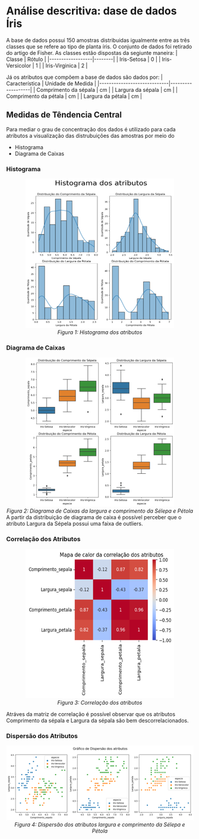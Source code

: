 # Análise descritiva: dase de dados Íris

A base de dados possui 150 amostras distribuidas igualmente entre as três classes que se refere ao tipo de planta íris. O conjunto de dados foi retirado do artigo de Fisher.
As classes estão dispostas da segiunte maneira:
| Classe           | Rótulo |
|------------------|--------|
| Iris-Setosa      |   0    |
| Iris-Versicolor  |   1    |
| Iris-Virginica   |   2    |

Já os atributos que compõem a base de dados são dados por:
| Característica              | Unidade de Medida |
|-----------------------------|-------------------|
| Comprimento da sépala       |        cm         |
| Largura da sépala           |        cm         |
| Comprimento da pétala       |        cm         |
| Largura da pétala           |        cm         |

## Medidas de Têndencia Central
Para mediar o grau de concentração dos dados é utilizado para cada atributos a visualização das distrubuições das amostras por meio do 
- Histograma 
- Diagrama de Caixas

### Histograma 
<div align="center">
    <img src="figs/histograma.png" alt="Histograma" width="400" height="400">
  <br>
  <em>Figura 1: Histograma dos atributos</em>
</div>

### Diagrama de Caixas
<div align="center">
    <img src="figs/distribuicao-larg-comp.png" alt="Diagrama de Caixas" width="400" height="400">
  <br>
  <em>Figura 2: Diagrama de Caixas da largura e comprimento da Sélepa e Pétola</em>
</div>
A partir da distribuição de diagrama de caixa é possível perceber que o atributo Largura da Sépela possui uma faixa de outliers.


### Correlação dos Atributos
<div align="center">
    <img src="figs/correlacao.png" alt="Correlação dos Atributos" width="400" height="400">
  <br>
  <em>Figura 3: Correlação dos atributos</em>
</div>

Atráves da matriz de correlação é possível observar que os atributos Comprimento da sépala e Largura da sépala são bem descorrelacionados. 

### Dispersão dos Atributos
<div align="center">
    <img src="figs/dispersao.png" alt="Correlação dos Atributos" width="600" height="200">
  <br>
  <em>Figura 4: Dispersão dos atributos largura e comprimento da Sélepa e Pétola</em>
</div>
